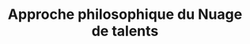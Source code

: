 ---
title: "Approche philosophique du Nuage de talents"
layout: post
lang: fr
lang-ref: 107-approach
section: 1
category: 
  - projects
hero:
  image:
    src: 1.7-tx-heading.jpg
    alt: Une photo d'un latice en bois rempli de matériau bleu.
  standards:
    - users
    - ethics
    - iterate
blocks:
  - type: title
    label: Résultats et d’exécution
  - De nombreuses expériences de dotation au sein du gouvernement commencent par des objectifs généraux, comme réduire la durée du processus de dotation ou améliorer la diversité, mais peu d’entre eux établissent des objectifs concrets au début du projet à partir desquels les interventions et caractéristiques sont mesurées. Par conséquent, peu de ces expériences et initiatives obtiennent les résultats escomptés.
  - Mettre en évidence la valeur des cibles et des mesures est l’une des nombreuses choses précieuses que le Bureau du Conseil privé préconise dans le cadre de ses travaux sur les résultats et l’exécution. Nous les avons entendus. Nous avons intégré les résultats et l’exécution non seulement à la façon dont nous mesurons le rendement de notre projet, mais aussi à la conception du processus de dotation en soi. (Pour en apprendre davantage, veuillez consulter la conception de Dotation axée sur les incidences que notre équipe a mise à l’essai avec les gestionnaires.)
  - Au début, le Nuage de talents a fixé des objectifs ambitieux pour réduire la durée du processus de dotation, et améliorer la diversité et l’adéquation culturelles. Le premier a été mesuré en fonction du temps et le deuxième, au moyen d’une analyse qualitative. Le premier était destiné à fournir un nouveau processus et le deuxième, une nouvelle méthodologie qui produirait un résultat différent.
  - Une fois établis, ces objectifs de rendement ont concrètement été liés directement à la configuration et aux opérations de la plateforme en soi. Ils n’ont pas été considérés comme une responsabilité ministérielle distincte. En revanche, chaque champ de formulaire et chaque opération sur la plateforme a été remis en question, mis à l’essai et mesuré par rapport à sa capacité à faire progresser les deux objectifs, tout en respectant les politiques et exigences applicables du gouvernement.
  - "Des douzaines d’expériences ont été menées en fonction des objectifs de rendement sur tous les éléments du processus de dotation qui pourraient être influencés par le Nuage de talents. Cela comprend des éléments, comme la conception d’affiches, la relation de communication entre les ressources humaines (RH) et les gestionnaires, l’expérience des candidats, et les outils en ligne qui facilitent l’accomplissement des tâches clés. (Cela ne comprend pas, entre autres, les éléments qui appartiennent exclusivement à des autorités qui ne sont pas influencées par les deux ministères partenaires et le Nuage de talents, comme le test linguistique et le filtrage de sécurité.) Notamment, ces expériences n’ont jamais satisfait à la norme pour un essai de contrôle randomisé : nous n’avons jamais eu un nombre de demandeurs suffisant pour le faire. Les résultats de ce rapport doivent donc être considérés comme des signaux plutôt que comme des solutions. Néanmoins, les résultats sont encourageants et conformes aux conclusions de la recherche du secteur privé et du milieu universitaire."
  - type: title
    label: Tout le monde veut quelque chose de différent
  - Dès le début, il est devenu rapidement évident qu’aucun atelier de RH au gouvernement n’agit exactement de la même façon. Certains laissent les gestionnaires se débrouiller essentiellement seuls, tandis que d’autres ont mis en œuvre un modèle de dotation à service complet. Certains ont exercé des pressions pour l’adoption de bassins de talents comme solution, tandis que d’autres s’attendaient à ce que les gestionnaires dotent chaque poste en utilisant des critères de mérite très précis. Certains partenaires sont assujettis à la Loi sur l’emploi dans la fonction publique (LEFP), tandis que d’autres sont dotés d’une souplesse accrue et de processus entièrement différents en ce qui a trait à des domaines clés. Certains ministères ont même des « critères universels » pour chaque poste annoncé au sein de leur ministère, peu importe la classification, et nous avons soigneusement intégré ces exigences dans les paramètres par défaut pour des utilisateurs ministériels précis afin d’assurer un processus sans heurts et axé sur le service.
  - "En raison de cette variété (qui ne disparaîtra jamais), le Nuage de talents a été conçu comme processus qui fonctionne pour une grande variété de cultures des RH au sein des petits et grands ministères, qui sont visés ou non par la LEFP. C’est la barre qui a été fixée pour toutes les caractéristiques, et quelque chose qui a fait l’objet d’essais rigoureux. De plus, tous les outils ne sont pas parfaits à cet égard : de nombreux outils sont toujours en train d’être mis à niveau vers le modèle découlant des essais en direct où nous avons effectué des essais secondaires sur les choses qui ont fonctionné pour certains, mais pas pour d’autres. Toutefois, dans tous les cas, nous avons constaté qu’il y a une voie à suivre : il n’a fallu que du temps, une attention méticuleuse aux besoins ministériels et de la persévérance pour trouver une solution."
  - type: image
    src: 1.7-tx-forest.jpg
    alt: Une photo d'une forêt luxuriante avec des rayons de soleil traversant les arbres et frappant le sol de la forêt.
    route: section1
  - type: pullquote
    content: Toutes les parties de l’écosystème sont nécessaires à la forêt. L’eau, les semences, le sol ou le soleil ne suffisent pas individuellement. Ce n’est que lorsqu’ils sont réunis qu’ils peuvent faire pousser un arbre.
  - type: title
    label: Approche écosystémique
  - Lorsque les ministères s’occupent de leur propre mandat, ils fournissent aux citoyens des services qui sont adéquats. Lorsque les ministères collaborent, ils fournissent des services aux citoyens qui sont meilleurs qu’adéquats. Toutefois, lorsque les ministères investissent dans l’excellence d’autres ministères, cela améliore la qualité de l’écosystème dans son ensemble. C’est à ce moment qu’ils fournissent des services particulièrement exceptionnels aux Canadiens et aux Canadiennes, car, ce faisant, chaque équipe et chaque ministère collabore pour atteindre plus qu’il ne pourrait le faire seul, ce qui leur permet de travailler plus rapidement au moyen des connaissances et de la croissance d’autres équipes et ministères. 
  - Les éléments de service deviennent complets au fur et à mesure que des liens sont établis entre les équipes. Lorsque chaque ministère considère la santé et la force de l’écosystème total comme son objectif principal, c’est l’écosystème qui devient un outil à rendement élevé et un outil capable d’excellence. Quant aux citoyens, rien de moins qu’un écosystème à rendement élevé au sein du gouvernement ne leur sera utile dans l’ère numérique.
  - Quel est le lien entre tout cela et le Nuage de talents? Pour répondre aux problèmes liés à la dotation qui touchent plus d’équipes dans l’ensemble du gouvernement que vous ne pouvez l’imaginer, le Nuage de talents a été conçu comme une expérience visant à accélérer le moteur de recrutement de talents du gouvernement en abordant les problèmes au cœur de l’écosystème en tant que parties interdépendantes de l’ensemble. Nous avons examiné l’ensemble des répercussions, du temps investi dans la création d’une affiche et du stress connexe au rendement de l’employé après un an de travail. Nous avons examiné les comportements de procrastination des gestionnaires et les considérations en matière de sécurité informatique dans le cadre de la configuration des conceptions. Nous avons réfléchi aux causes de perte de temps d’une mère célibataire un vendredi soir et aux causes de perte de sommeil d’un sous-ministre un samedi soir en pensant aux lacunes non comblées en matière de compétence de l’organisation. Nous avons longuement réfléchi à la question de savoir qui est embauché et pourquoi, et si certaines de ces raisons doivent être réexaminées si les ministères s’engagent réellement en faveur de la diversité et de l’inclusion. 
  - "Les progrès du Nuage de talents en matière de réduction de la durée du processus de dotation et d’amélioration de la diversité et de l’adéquation culturelles dans le cadre de l’embauche sont le résultat direct de l’intégration de la technologie, des personnes, des opérations et des politiques dans un écosystème homogène. Tous les résultats escomptés doivent relever les obstacles et les éléments avec succès. <strong style=\"letter-spacing: -1px;\" data-h2-font-weight=\"b(800)\" data-h2-font-color=\"b(purple)\">L’équipe croit</strong>, selon nos recherches et les données externes provenant d’autres modèles, tant nationaux qu’internationaux, <strong style=\"letter-spacing: -1px;\" data-h2-font-weight=\"b(800)\" data-h2-font-color=\"b(purple)\">qu’aucun progrès significatif ne peut être réalisé par rapport aux objectifs de rendement précis si l’exercice de dotation est considéré comme une course de relais où le bâton est transmis d’autorité en autorité plutôt que comme un écosystème</strong>. Si les actions et les processus individuels ne respectent pas l’objectif de rendement concret qui a été convenu, le processus dans son ensemble ne l’atteindra pas."
  - "Il est à noter qu’il n’est pas question de modifier les pouvoirs définis par la politique et la législation, mais plutôt de régler le problème de conception. <strong style=\"letter-spacing: -1px;\" data-h2-font-weight=\"b(800)\" data-h2-font-color=\"b(purple)\">Les autorités gouvernementales doivent faire plus que satisfaire aux exigences de politique de leur mandat. Chacun doit examiner les conséquences en aval de chaque choix</strong>, de chaque action, de chaque champ de formulaire ajouté à une demande ou de chaque étape de processus créée. Chaque élément de la conception doit s’imbriquer de façon homogène pour contribuer au résultat visé. Il doit être mis à l’essai avec de vrais humains et ne pas être considéré comme complet tant que le résultat des essais ne satisfait pas aux exigences. <strong style=\"letter-spacing: -1px;\" data-h2-font-weight=\"b(800)\" data-h2-font-color=\"b(purple)\">Les essais d’utilisateur effectués sans modifier le produit en fonction des résultats ne constituent pas des essais d’utilisateur : il s’agit de la formation préalable d’un petit nombre de personnes avant le lancement du produit.</strong>"
---